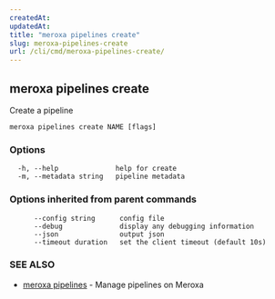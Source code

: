 ```yaml
---
createdAt: 
updatedAt: 
title: "meroxa pipelines create"
slug: meroxa-pipelines-create
url: /cli/cmd/meroxa-pipelines-create/
---
```

## meroxa pipelines create

Create a pipeline

```
meroxa pipelines create NAME [flags]
```

### Options

```
  -h, --help              help for create
  -m, --metadata string   pipeline metadata
```

### Options inherited from parent commands

```
      --config string      config file
      --debug              display any debugging information
      --json               output json
      --timeout duration   set the client timeout (default 10s)
```

### SEE ALSO

* [meroxa pipelines](/cli/cmd/meroxa-pipelines/)	 - Manage pipelines on Meroxa

